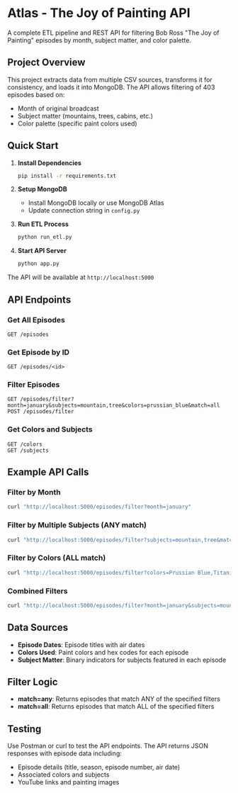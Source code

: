 # Atlas - The Joy of Painting API

A complete ETL pipeline and REST API for filtering Bob Ross "The Joy of Painting" episodes by month, subject matter, and color palette.

## Project Overview

This project extracts data from multiple CSV sources, transforms it for consistency, and loads it into MongoDB. The API allows filtering of 403 episodes based on:
- Month of original broadcast
- Subject matter (mountains, trees, cabins, etc.)
- Color palette (specific paint colors used)

## Quick Start

1. **Install Dependencies**
   ```bash
   pip install -r requirements.txt
   ```

2. **Setup MongoDB**
   - Install MongoDB locally or use MongoDB Atlas
   - Update connection string in `config.py`

3. **Run ETL Process**
   ```bash
   python run_etl.py
   ```

4. **Start API Server**
   ```bash
   python app.py
   ```

The API will be available at `http://localhost:5000`

## API Endpoints

### Get All Episodes
```
GET /episodes
```

### Get Episode by ID
```
GET /episodes/<id>
```

### Filter Episodes
```
GET /episodes/filter?month=january&subjects=mountain,tree&colors=prussian_blue&match=all
POST /episodes/filter
```

### Get Colors and Subjects
```
GET /colors
GET /subjects
```

## Example API Calls

### Filter by Month
```bash
curl "http://localhost:5000/episodes/filter?month=january"
```

### Filter by Multiple Subjects (ANY match)
```bash
curl "http://localhost:5000/episodes/filter?subjects=mountain,tree&match=any"
```

### Filter by Colors (ALL match)
```bash
curl "http://localhost:5000/episodes/filter?colors=Prussian Blue,Titanium White&match=all"
```

### Combined Filters
```bash
curl "http://localhost:5000/episodes/filter?month=january&subjects=mountain&colors=prussian_blue&match=all"
```

## Data Sources

- **Episode Dates**: Episode titles with air dates
- **Colors Used**: Paint colors and hex codes for each episode  
- **Subject Matter**: Binary indicators for subjects featured in each episode

## Filter Logic

- **match=any**: Returns episodes that match ANY of the specified filters
- **match=all**: Returns episodes that match ALL of the specified filters

## Testing

Use Postman or curl to test the API endpoints. The API returns JSON responses with episode data including:
- Episode details (title, season, episode number, air date)
- Associated colors and subjects
- YouTube links and painting images


